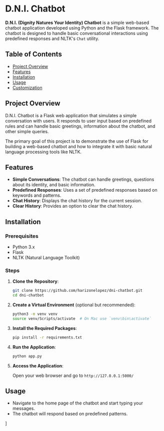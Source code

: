 # D.N.I. Chatbot

**D.N.I. (Dignity Natures Your Identity) Chatbot** is a simple web-based chatbot application developed using Python and the Flask framework. The chatbot is designed to handle basic conversational interactions using predefined responses and NLTK's `Chat` utility.

## Table of Contents

- [Project Overview](#project-overview)
- [Features](#features)
- [Installation](#installation)
- [Usage](#usage)
- [Customization](#customization)


## Project Overview

D.N.I. Chatbot is a Flask web application that simulates a simple conversation with users. It responds to user input based on predefined rules and can handle basic greetings, information about the chatbot, and other simple queries.

The primary goal of this project is to demonstrate the use of Flask for building a web-based chatbot and how to integrate it with basic natural language processing tools like NLTK.

## Features

- **Simple Conversations**: The chatbot can handle greetings, questions about its identity, and basic information.
- **Predefined Responses**: Uses a set of predefined responses based on keywords and patterns.
- **Chat History**: Displays the chat history for the current session.
- **Clear History**: Provides an option to clear the chat history.

## Installation

### Prerequisites

- Python 3.x
- Flask
- NLTK (Natural Language Toolkit)

### Steps

1. **Clone the Repository**:

    ```bash
    git clone https://github.com/harizonelopez/dni-chatbot.git
    cd dni-chatbot
    ```

2. **Create a Virtual Environment** (optional but recommended):

    ```bash
    python3 -m venv venv
    source venv/Scripts/activate  # On Mac use `venv\bin\activate`
    ```

3. **Install the Required Packages**:

    ```bash
    pip install -r requirements.txt
    ```

4. **Run the Application**:

    ```bash
    python app.py
    ```

5. **Access the Application**:

    Open your web browser and go to `http://127.0.0.1:5000/`

## Usage

- Navigate to the home page of the chatbot and start typing your messages.
- The chatbot will respond based on predefined patterns.


]
